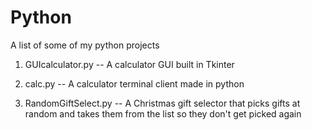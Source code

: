 # Python
A list of some of my python projects


1) GUIcalculator.py  --  A calculator GUI built in Tkinter

2) calc.py  --  A calculator terminal client made in python

3) RandomGiftSelect.py  --  A Christmas gift selector that picks gifts at random and takes them from the list so they don't get picked again
